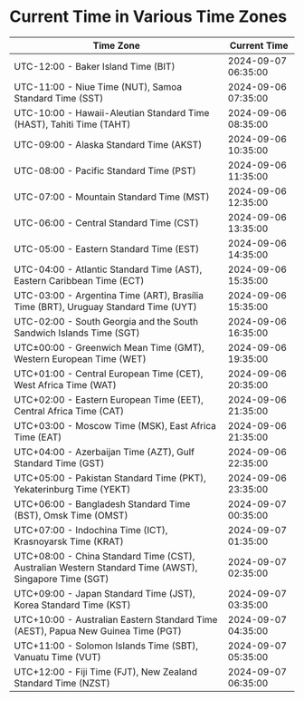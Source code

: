 # Current Time in Various Time Zones

| Time Zone | Current Time |
|-----------|--------------|
| UTC-12:00 - Baker Island Time (BIT) | 2024-09-07 06:35:00 |
| UTC-11:00 - Niue Time (NUT), Samoa Standard Time (SST) | 2024-09-06 07:35:00 |
| UTC-10:00 - Hawaii-Aleutian Standard Time (HAST), Tahiti Time (TAHT) | 2024-09-06 08:35:00 |
| UTC-09:00 - Alaska Standard Time (AKST) | 2024-09-06 10:35:00 |
| UTC-08:00 - Pacific Standard Time (PST) | 2024-09-06 11:35:00 |
| UTC-07:00 - Mountain Standard Time (MST) | 2024-09-06 12:35:00 |
| UTC-06:00 - Central Standard Time (CST) | 2024-09-06 13:35:00 |
| UTC-05:00 - Eastern Standard Time (EST) | 2024-09-06 14:35:00 |
| UTC-04:00 - Atlantic Standard Time (AST), Eastern Caribbean Time (ECT) | 2024-09-06 15:35:00 |
| UTC-03:00 - Argentina Time (ART), Brasília Time (BRT), Uruguay Standard Time (UYT) | 2024-09-06 15:35:00 |
| UTC-02:00 - South Georgia and the South Sandwich Islands Time (SGT) | 2024-09-06 16:35:00 |
| UTC±00:00 - Greenwich Mean Time (GMT), Western European Time (WET) | 2024-09-06 19:35:00 |
| UTC+01:00 - Central European Time (CET), West Africa Time (WAT) | 2024-09-06 20:35:00 |
| UTC+02:00 - Eastern European Time (EET), Central Africa Time (CAT) | 2024-09-06 21:35:00 |
| UTC+03:00 - Moscow Time (MSK), East Africa Time (EAT) | 2024-09-06 21:35:00 |
| UTC+04:00 - Azerbaijan Time (AZT), Gulf Standard Time (GST) | 2024-09-06 22:35:00 |
| UTC+05:00 - Pakistan Standard Time (PKT), Yekaterinburg Time (YEKT) | 2024-09-06 23:35:00 |
| UTC+06:00 - Bangladesh Standard Time (BST), Omsk Time (OMST) | 2024-09-07 00:35:00 |
| UTC+07:00 - Indochina Time (ICT), Krasnoyarsk Time (KRAT) | 2024-09-07 01:35:00 |
| UTC+08:00 - China Standard Time (CST), Australian Western Standard Time (AWST), Singapore Time (SGT) | 2024-09-07 02:35:00 |
| UTC+09:00 - Japan Standard Time (JST), Korea Standard Time (KST) | 2024-09-07 03:35:00 |
| UTC+10:00 - Australian Eastern Standard Time (AEST), Papua New Guinea Time (PGT) | 2024-09-07 04:35:00 |
| UTC+11:00 - Solomon Islands Time (SBT), Vanuatu Time (VUT) | 2024-09-07 05:35:00 |
| UTC+12:00 - Fiji Time (FJT), New Zealand Standard Time (NZST) | 2024-09-07 06:35:00 |
